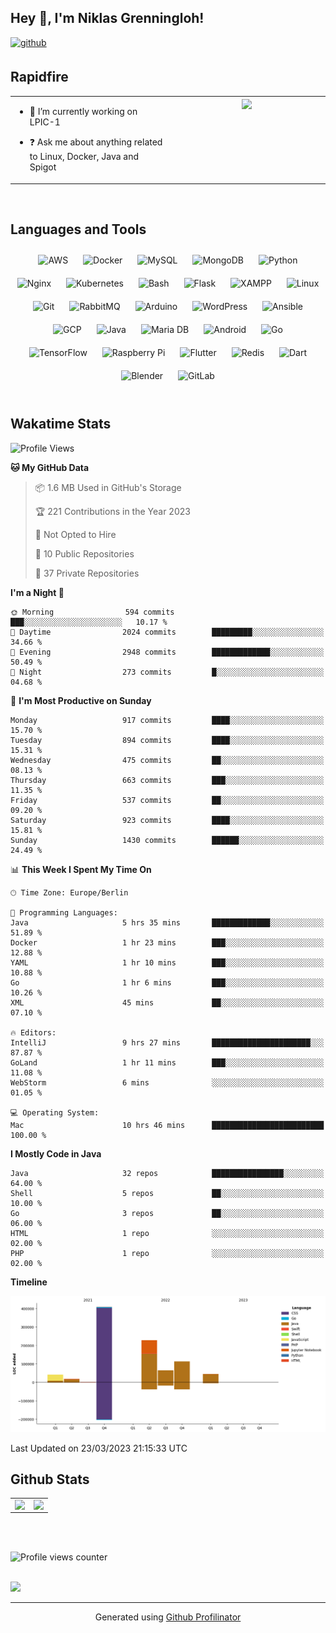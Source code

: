 ## Hey 👋, I'm Niklas Grenningloh!  
  

<a href="https://github.com/base2code" target="_blank">
<img src=https://img.shields.io/badge/github-%2324292e.svg?&style=for-the-badge&logo=github&logoColor=white alt=github style="margin-bottom: 5px;" />
</a>  
  

<br/>  


## Rapidfire  
<table><tr><td valign="top" width="50%">

- 🌱 I’m currently working on LPIC-1
  

- ❓ Ask me about anything related to Linux, Docker, Java and Spigot  


</td><td valign="top" width="50%">

<div align="center">
<img src="https://rishavanand.github.io/static/images/greetings.gif" align="center" style="width: 100%" />
</div>  


</td></tr></table>  

<br/>  


## Languages and Tools  
<div align="center">  
<img style="margin: 10px" src="https://profilinator.rishav.dev/skills-assets/amazonwebservices-original-wordmark.svg" alt="AWS" height="25" />  
<img style="margin: 10px" src="https://profilinator.rishav.dev/skills-assets/docker-original-wordmark.svg" alt="Docker" height="25" />  
<img style="margin: 10px" src="https://profilinator.rishav.dev/skills-assets/mysql-original-wordmark.svg" alt="MySQL" height="25" />  
<img style="margin: 10px" src="https://profilinator.rishav.dev/skills-assets/mongodb-original-wordmark.svg" alt="MongoDB" height="25" />  
<img style="margin: 10px" src="https://profilinator.rishav.dev/skills-assets/python-original.svg" alt="Python" height="25" />  
<img style="margin: 10px" src="https://profilinator.rishav.dev/skills-assets/nginx-original.svg" alt="Nginx" height="25" />  
<img style="margin: 10px" src="https://profilinator.rishav.dev/skills-assets/kubernetes-icon.svg" alt="Kubernetes" height="25" />  
<img style="margin: 10px" src="https://profilinator.rishav.dev/skills-assets/gnu_bash-icon.svg" alt="Bash" height="25" />  
<img style="margin: 10px" src="https://profilinator.rishav.dev/skills-assets/flask.png" alt="Flask" height="25" />  
<img style="margin: 10px" src="https://profilinator.rishav.dev/skills-assets/xampp.png" alt="XAMPP" height="25" />  
<img style="margin: 10px" src="https://profilinator.rishav.dev/skills-assets/linux-original.svg" alt="Linux" height="25" />  
<img style="margin: 10px" src="https://profilinator.rishav.dev/skills-assets/git-scm-icon.svg" alt="Git" height="25" />  
<img style="margin: 10px" src="https://profilinator.rishav.dev/skills-assets/rabbitmq-icon.svg" alt="RabbitMQ" height="25" />  
<img style="margin: 10px" src="https://profilinator.rishav.dev/skills-assets/arduino.png" alt="Arduino" height="25" />  
<img style="margin: 10px" src="https://profilinator.rishav.dev/skills-assets/wordpress.png" alt="WordPress" height="25" />  
<img style="margin: 10px" src="https://profilinator.rishav.dev/skills-assets/ansible.png" alt="Ansible" height="25" />  
<img style="margin: 10px" src="https://profilinator.rishav.dev/skills-assets/google_cloud-icon.svg" alt="GCP" height="25" />  
<img style="margin: 10px" src="https://profilinator.rishav.dev/skills-assets/java-original-wordmark.svg" alt="Java" height="25" />  
<img style="margin: 10px" src="https://profilinator.rishav.dev/skills-assets/mariadb.png" alt="Maria DB" height="25" />  
<img style="margin: 10px" src="https://profilinator.rishav.dev/skills-assets/android-original-wordmark.svg" alt="Android" height="25" />  
<img style="margin: 10px" src="https://profilinator.rishav.dev/skills-assets/go-original.svg" alt="Go" height="25" />  
<img style="margin: 10px" src="https://profilinator.rishav.dev/skills-assets/tensorflow-icon.svg" alt="TensorFlow" height="25" />  
<img style="margin: 10px" src="https://profilinator.rishav.dev/skills-assets/raspberrypi.png" alt="Raspberry Pi" height="25" />  
<img style="margin: 10px" src="https://profilinator.rishav.dev/skills-assets/flutterio-icon.svg" alt="Flutter" height="25" />  
<img style="margin: 10px" src="https://profilinator.rishav.dev/skills-assets/redis-original-wordmark.svg" alt="Redis" height="25" />  
<img style="margin: 10px" src="https://profilinator.rishav.dev/skills-assets/dartlang-icon.svg" alt="Dart" height="25" />  
<img style="margin: 10px" src="https://profilinator.rishav.dev/skills-assets/blender_community_badge_white.svg" alt="Blender" height="25" />  
<img style="margin: 10px" src="https://profilinator.rishav.dev/skills-assets/gitlab.svg" alt="GitLab" height="25" />  
</div>  

<br/>  

## Wakatime Stats

<!--START_SECTION:waka-->
![Profile Views](http://img.shields.io/badge/Profile%20Views-2-blue)

**🐱 My GitHub Data** 

> 📦 1.6 MB Used in GitHub's Storage 
 > 
> 🏆 221 Contributions in the Year 2023
 > 
> 🚫 Not Opted to Hire
 > 
> 📜 10 Public Repositories 
 > 
> 🔑 37 Private Repositories 
 > 
**I'm a Night 🦉** 

```text
🌞 Morning                594 commits         ███░░░░░░░░░░░░░░░░░░░░░░   10.17 % 
🌆 Daytime                2024 commits        █████████░░░░░░░░░░░░░░░░   34.66 % 
🌃 Evening                2948 commits        █████████████░░░░░░░░░░░░   50.49 % 
🌙 Night                  273 commits         █░░░░░░░░░░░░░░░░░░░░░░░░   04.68 % 
```
📅 **I'm Most Productive on Sunday** 

```text
Monday                   917 commits         ████░░░░░░░░░░░░░░░░░░░░░   15.70 % 
Tuesday                  894 commits         ████░░░░░░░░░░░░░░░░░░░░░   15.31 % 
Wednesday                475 commits         ██░░░░░░░░░░░░░░░░░░░░░░░   08.13 % 
Thursday                 663 commits         ███░░░░░░░░░░░░░░░░░░░░░░   11.35 % 
Friday                   537 commits         ██░░░░░░░░░░░░░░░░░░░░░░░   09.20 % 
Saturday                 923 commits         ████░░░░░░░░░░░░░░░░░░░░░   15.81 % 
Sunday                   1430 commits        ██████░░░░░░░░░░░░░░░░░░░   24.49 % 
```


📊 **This Week I Spent My Time On** 

```text
🕑︎ Time Zone: Europe/Berlin

💬 Programming Languages: 
Java                     5 hrs 35 mins       █████████████░░░░░░░░░░░░   51.89 % 
Docker                   1 hr 23 mins        ███░░░░░░░░░░░░░░░░░░░░░░   12.88 % 
YAML                     1 hr 10 mins        ███░░░░░░░░░░░░░░░░░░░░░░   10.88 % 
Go                       1 hr 6 mins         ███░░░░░░░░░░░░░░░░░░░░░░   10.26 % 
XML                      45 mins             ██░░░░░░░░░░░░░░░░░░░░░░░   07.10 % 

🔥 Editors: 
IntelliJ                 9 hrs 27 mins       ██████████████████████░░░   87.87 % 
GoLand                   1 hr 11 mins        ███░░░░░░░░░░░░░░░░░░░░░░   11.08 % 
WebStorm                 6 mins              ░░░░░░░░░░░░░░░░░░░░░░░░░   01.05 % 

💻 Operating System: 
Mac                      10 hrs 46 mins      █████████████████████████   100.00 % 
```

**I Mostly Code in Java** 

```text
Java                     32 repos            ████████████████░░░░░░░░░   64.00 % 
Shell                    5 repos             ██░░░░░░░░░░░░░░░░░░░░░░░   10.00 % 
Go                       3 repos             ██░░░░░░░░░░░░░░░░░░░░░░░   06.00 % 
HTML                     1 repo              ░░░░░░░░░░░░░░░░░░░░░░░░░   02.00 % 
PHP                      1 repo              ░░░░░░░░░░░░░░░░░░░░░░░░░   02.00 % 
```



**Timeline**

![Lines of Code chart](https://raw.githubusercontent.com/base2code/base2code/main/assets/bar_graph.png)


 Last Updated on 23/03/2023 21:15:33 UTC
<!--END_SECTION:waka-->


## Github Stats  
<table><tr><td valign="top" width="50%">

<img src="https://github-readme-stats.vercel.app/api?username=base2code&show_icons=true&count_private=true&hide_border=true" align="left" style="width: 100%" />

</td><td valign="top" width="50%">

<img src="https://github-readme-stats.vercel.app/api/top-langs/?username=base2code&hide_border=true&layout=compact" align="left" style="width: 100%" />

</td></tr></table>  

<br/>  

  

<br/>  

![Profile views counter](https://komarev.com/ghpvc/?username=base2code&&style=flat-square)  
  

<br/>  

<div>
            <a href="https://paypal.me/niklasgrenningloh" target="_blank" style="display: inline-block;">
                <img
                    src="https://img.shields.io/badge/Donate-PayPal-blue.svg?style=flat-square" 
                    align="left"
                />
            </a>
<br />

----
<div align="center">Generated using <a href="https://profilinator.rishav.dev/" target="_blank">Github Profilinator</a></div>
